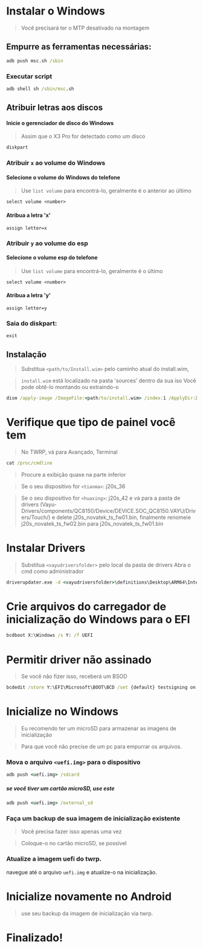 # Instalar o Windows
> Você precisará ter o MTP desativado na montagem

## Empurre as ferramentas necessárias:
```cmd
adb push msc.sh /sbin
```

### Executar script

```cmd
adb shell sh /sbin/msc.sh
```

  

## Atribuir letras aos discos
  

#### Inicie o gerenciador de disco do Windows

> Assim que o X3 Pro for detectado como um disco

```cmd
diskpart
```


### Atribuir `x` ao volume do Windows

#### Selecione o volume do Windows do telefone
> Use `list volume` para encontrá-lo, geralmente é o anterior ao último

```diskpart
select volume <number>
```

#### Atribua a letra 'x'
```diskpart
assign letter=x
```

### Atribuir `y` ao volume do esp

#### Selecione o volume esp do telefone
> Use `list volume` para encontrá-lo, geralmente é o último

```diskpart
select volume <number>
```

#### Atribua a letra 'y'

```diskpart
assign letter=y
```

### Saia do diskpart:
```diskpart
exit
```

  
  

## Instalação
> Substitua `<path/to/Install.wim>` pelo caminho atual do install.wim,

> `install.wim` está localizado na pasta 'sources' dentro da sua iso
> Você pode obtê-lo montando ou extraindo-o

```cmd
dism /apply-image /ImageFile:<path/to/install.wim> /index:1 /ApplyDir:X:\
```

# Verifique que tipo de painel você tem

> No TWRP, vá para Avançado, Terminal

 ```cmd
 cat /proc/cmdline
```
> Procure a exibição quase na parte inferior

> Se o seu dispositivo for `<tianma>`: j20s_36 

> Se o seu dispositivo for `<huaxing>`: j20s_42 e vá para a pasta de drivers (Vayu-Drivers/components/QC8150/Device/DEVICE.SOC_QC8150.VAYU/Drivers/Touch/) e delete j20s_novatek_ts_fw01.bin, finalmente renomeie  j20s_novatek_ts_fw02.bin para j20s_novatek_ts_fw01.bin

# Instalar Drivers

> Substitua `<vayudriversfolder>` pelo local da pasta de drivers
> Abra o cmd como administrador

```cmd
driverupdater.exe -d <vayudriversfolder>\definitions\Desktop\ARM64\Internal\vayu.txt -r <vayudriversfolder> -p X:
```

  
# Crie arquivos do carregador de inicialização do Windows para o EFI

```cmd
bcdboot X:\Windows /s Y: /f UEFI
```

  
  

# Permitir driver não assinado

> Se você não fizer isso, receberá um BSOD

```cmd
bcdedit /store Y:\EFI\Microsoft\BOOT\BCD /set {default} testsigning on
```

# Inicialize no Windows
> Eu recomendo ter um microSD para armazenar as imagens de inicialização

> Para que você não precise de um pc para empurrar os arquivos.

### Mova o arquivo `<uefi.img>` para o dispositivo
```cmd
adb push <uefi.img> /sdcard
```

##### se você tiver um cartão microSD, use este

```cmd
adb push <uefi.img> /external_sd
```


### Faça um backup de sua imagem de inicialização existente
> Você precisa fazer isso apenas uma vez

> Coloque-o no cartão microSD, se possível

### Atualize a imagem uefi do twrp.
navegue até o arquivo `uefi.img` e atualize-o na inicialização.

# Inicialize novamente no Android
> use seu backup da imagem de inicialização via twrp.

# Finalizado!
